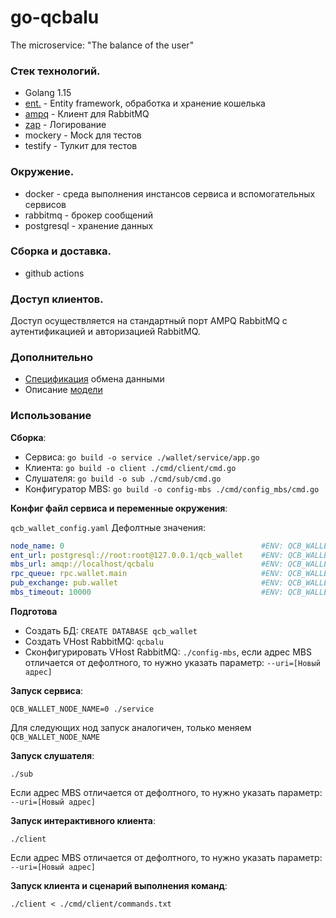 # go-qcbalu
The microservice: "The balance of the user"
### Стек технологий.
- Golang 1.15
- [ent.](https://entgo.io/) - Entity framework, обработка и хранение  кошелька
- [ampq](github.com/streadway/amqp) - Клиент для RabbitMQ
- [zap](https://github.com/uber-go/zap) - Логирование
- mockery - Mock для тестов
- testify - Тулкит для тестов
### Окружение.
- docker - среда выполнения инстансов сервиса и вспомогательных сервисов
- rabbitmq - брокер сообщений
- postgresql - хранение данных
### Сборка и доставка.
- github actions
### Доступ клиентов.
Доступ осуществляется на стандартный порт AMPQ RabbitMQ с аутентификацией и авторизацией RabbitMQ.	

### Дополнительно
 - [Спецификация](https://github.com/ftomza/go-qcbalu/blob/main/spec.md) обмена данными
 - Описание [модели](https://github.com/ftomza/go-qcbalu/blob/main/domain/model.md)

### Использование

**Сборка**:

- Сервиса: `go build -o service ./wallet/service/app.go`
- Клиента: `go build -o client ./cmd/client/cmd.go`
- Слушателя: `go build -o sub ./cmd/sub/cmd.go`
- Конфигуратор MBS: `go build -o config-mbs ./cmd/config_mbs/cmd.go`


**Конфиг файл сервиса и переменные окружения**:

`qcb_wallet_config.yaml` Дефолтные значения:
```yaml
node_name: 0                                            #ENV: QCB_WALLET_NODE_NAME
ent_url: postgresql://root:root@127.0.0.1/qcb_wallet    #ENV: QCB_WALLET_ENT_URL
mbs_url: amqp://localhost/qcbalu                        #ENV: QCB_WALLET_MBS_URL
rpc_queue: rpc.wallet.main                              #ENV: QCB_WALLET_RPC_QUEUE
pub_exchange: pub.wallet                                #ENV: QCB_WALLET_PUB_EXCHANGE
mbs_timeout: 10000                                      #ENV: QCB_WALLET_MBS_TIMEOUT
```

**Подготова**

- Создать БД: `CREATE DATABASE qcb_wallet`
- Создать VHost RabbitMQ: `qcbalu`
- Сконфигурировать VHost RabbitMQ: `./config-mbs`, если адрес MBS отличается от дефолтного, то нужно указать параметр: `--uri=[Новый адрес]`

**Запуск сервиса**:

`QCB_WALLET_NODE_NAME=0 ./service`

Для следующих нод запуск аналогичен, только меняем `QCB_WALLET_NODE_NAME`

**Запуск слушателя**:

`./sub` 

Если адрес MBS отличается от дефолтного, то нужно указать параметр: `--uri=[Новый адрес]`

**Запуск интерактивного клиента**:

`./client`

Если адрес MBS отличается от дефолтного, то нужно указать параметр: `--uri=[Новый адрес]`

**Запуск клиента и сценарий выполнения команд**:

`./client < ./cmd/client/commands.txt`